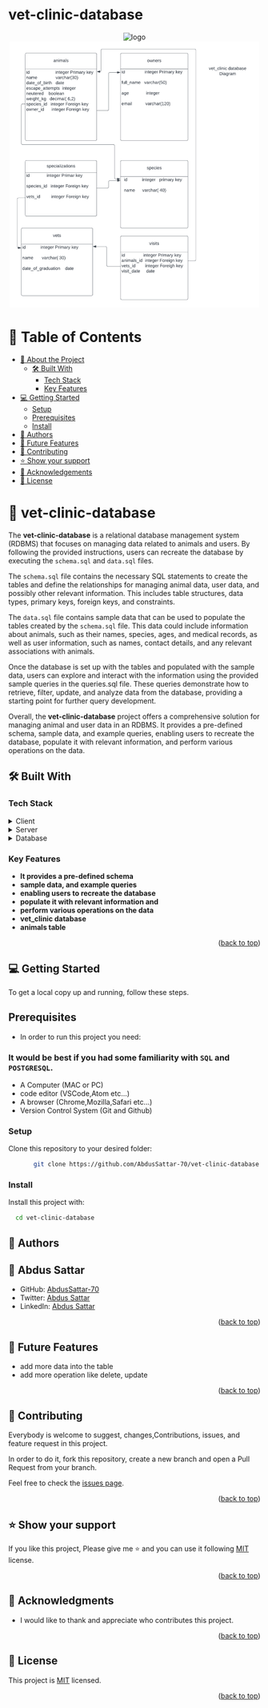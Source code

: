 # vet-clinic-database

<a name="readme-top"></a>

<div align="center">

  <img src="https://d1q6f0aelx0por.cloudfront.net/product-logos/library-postgres-logo.png" alt="logo" width="140"  height="auto" />
  <br/>
   <img src="./databaseDiagram.png" alt="diagram" width="500"  height="auto" />
</div>
<!-- TABLE OF CONTENTS -->

# 📗 Table of Contents

- [📖 About the Project](#about-project)
  - [🛠 Built With](#built-with)
    - [Tech Stack](#tech-stack)
    - [Key Features](#key-features)
- [💻 Getting Started](#getting-started)
  - [Setup](#setup)
  - [Prerequisites](#prerequisites)
  - [Install](#install)
- [👥 Authors](#authors)
- [🔭 Future Features](#future-features)
- [🤝 Contributing](#contributing)
- [⭐️ Show your support](#support)
- [🙏 Acknowledgements](#acknowledgements)
- [📝 License](#license)

<!-- PROJECT DESCRIPTION -->

# 📖 vet-clinic-database <a name="about-project"></a>

The **vet-clinic-database** is a relational database management system (RDBMS) that focuses on managing data related to animals and users. By following the provided instructions, users can recreate the database by executing the `schema.sql` and `data.sql` files.

The `schema.sql` file contains the necessary SQL statements to create the tables and define the relationships for managing animal data, user data, and possibly other relevant information. This includes table structures, data types, primary keys, foreign keys, and constraints.

The `data.sql` file contains sample data that can be used to populate the tables created by the `schema.sql` file. This data could include information about animals, such as their names, species, ages, and medical records, as well as user information, such as names, contact details, and any relevant associations with animals.

Once the database is set up with the tables and populated with the sample data, users can explore and interact with the information using the provided sample queries in the queries.sql file. These queries demonstrate how to retrieve, filter, update, and analyze data from the database, providing a starting point for further query development.

Overall, the **vet-clinic-database** project offers a comprehensive solution for managing animal and user data in an RDBMS. It provides a pre-defined schema, sample data, and example queries, enabling users to recreate the database, populate it with relevant information, and perform various operations on the data.

## 🛠 Built With <a name="built-with"></a>

### Tech Stack <a name="tech-stack"></a>

<details>
  <summary>Client</summary>
  <ul>
    <li>SQL</li>
  </ul>
</details>

<details>
  <summary>Server</summary>
  <ul>
    <li>Used local server</li>
  </ul>
</details>

<details>
<summary>Database</summary>
  <ul>
    <li><a href="https://www.postgresql.org/">PostgreSQL</a></li>
  </ul>
</details>

<!-- Features -->

### Key Features <a name="key-features"></a>

- **It provides a pre-defined schema**
- **sample data, and example queries**
- **enabling users to recreate the database**
- **populate it with relevant information and**
- **perform various operations on the data**
- **vet_clinic database**
- **animals table**

<p align="right">(<a href="#readme-top">back to top</a>)</p>

<!-- GETTING STARTED -->

## 💻 Getting Started <a name="getting-started"></a>

To get a local copy up and running, follow these steps.

## Prerequisites <a name="prerequisites"></a>

- In order to run this project you need:

### It would be best if you had some familiarity with `SQL` and `POSTGRESQL`.

- A Computer (MAC or PC)
- code editor (VSCode,Atom etc...)
- A browser (Chrome,Mozilla,Safari etc...)
- Version Control System (Git and Github)

### Setup

Clone this repository to your desired folder:

```bash
       git clone https://github.com/AbdusSattar-70/vet-clinic-database.git
```

### Install

Install this project with:

```sh
  cd vet-clinic-database
```

<!-- AUTHORS -->

## 👥 Authors <a name="authors"></a>

## 👤 Abdus Sattar

- GitHub: [AbdusSattar-70](https://github.com/AbdusSattar-70)
- Twitter: [Abdus Sattar](https://twitter.com/Abdus_Sattar70)
- LinkedIn: [Abdus Sattar](https://www.linkedin.com/in/abdus-sattar70/)

<p align="right">(<a href="#readme-top">back to top</a>)</p>

<!-- FUTURE FEATURES -->

## 🔭 Future Features <a name="future-features"></a>

- add more data into the table
- add more operation like delete, update

<p align="right">(<a href="#readme-top">back to top</a>)</p>

## 🤝 Contributing <a name="contributing"></a>

Everybody is welcome to suggest, changes,Contributions, issues, and feature request in this project.

In order to do it, fork this repository, create a new branch and open a Pull Request from your branch.

Feel free to check the [issues page](../../issues/).

<p align="right">(<a href="#readme-top">back to top</a>)</p>

<!-- SUPPORT -->

## ⭐️ Show your support <a name="support"></a>

If you like this project, Please give me ⭐️ and you can use it following [MIT](./LICENSE) license.

<p align="right">(<a href="#readme-top">back to top</a>)</p>

<!-- ACKNOWLEDGEMENTS -->

## 🙏 Acknowledgments <a name="acknowledgements"></a>

- I would like to thank and appreciate who contributes this project.

<p align="right">(<a href="#readme-top">back to top</a>)</p>

<!-- LICENSE -->

## 📝 License <a name="license"></a>

This project is [MIT](./LICENSE) licensed.

<p align="right">(<a href="#readme-top">back to top</a>)</p>
